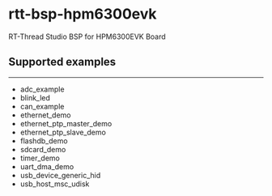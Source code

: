 # rtt-bsp-hpm6300evk
RT-Thread Studio BSP for HPM6300EVK Board

## Supported examples
***
- adc_example
- blink_led
- can_example
- ethernet_demo
- ethernet_ptp_master_demo
- ethernet_ptp_slave_demo
- flashdb_demo
- sdcard_demo
- timer_demo
- uart_dma_demo
- usb_device_generic_hid
- usb_host_msc_udisk